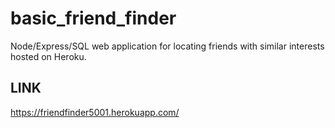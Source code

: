 # basic_friend_finder
Node/Express/SQL web application for locating friends with similar interests hosted on Heroku.

## LINK

https://friendfinder5001.herokuapp.com/
